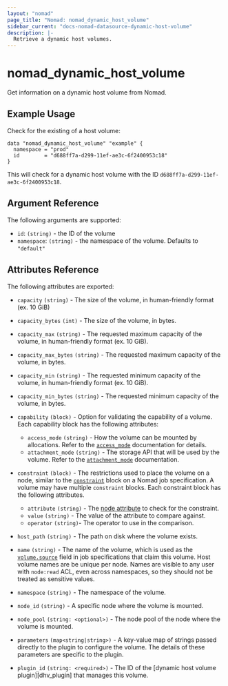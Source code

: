 ```yaml
---
layout: "nomad"
page_title: "Nomad: nomad_dynamic_host_volume"
sidebar_current: "docs-nomad-datasource-dynamic-host-volume"
description: |-
  Retrieve a dynamic host volumes.
---
```


# nomad_dynamic_host_volume

Get information on a dynamic host volume from Nomad.

## Example Usage

Check for the existing of a host volume:

```hcl
data "nomad_dynamic_host_volume" "example" {
  namespace = "prod"
  id        = "d688ff7a-d299-11ef-ae3c-6f2400953c18"
}
```

This will check for a dynamic host volume with the ID
`d688ff7a-d299-11ef-ae3c-6f2400953c18`.

## Argument Reference

The following arguments are supported:

* `id`: `(string)` - the ID of the volume
* `namespace`: `(string)` - the namespace of the volume. Defaults to `"default"`

## Attributes Reference

The following attributes are exported:

- `capacity` `(string)` - The size of the volume, in human-friendly format
  (ex. 10 GiB)

- `capacity_bytes` `(int)` - The size of the volume, in bytes.

- `capacity_max` `(string)` - The requested maximum capacity of the volume, in
  human-friendly format (ex. 10 GiB).

- `capacity_max_bytes` `(string)` - The requested maximum capacity of the
  volume, in bytes.

- `capacity_min` `(string)` - The requested minimum capacity of the volume, in
  human-friendly format (ex. 10 GiB).

- `capacity_min_bytes` `(string)` - The requested minimum capacity of the
  volume, in bytes.

- `capability` `(block)` - Option for validating the capability of a
  volume. Each capability block has the following attributes:
  * `access_mode` `(string)` - How the volume can be mounted by
    allocations. Refer to the [`access_mode`][] documentation for details.
  * `attachment_mode` `(string)` - The storage API that will be used by the
    volume. Refer to the [`attachment_mode`][] documentation.

- `constraint` `(block)` - The restrictions used to place the volume on a node,
  similar to the [`constraint`][] block on a Nomad job specification. A volume
  may have multiple `constraint` blocks. Each constraint block has the following
  attributes.
  * `attribute` `(string)` - The [node attribute][] to check for the constraint.
  * `value` `(string)` - The value of the attribute to compare against.
  * `operator` `(string)`- The operator to use in the comparison.

- `host_path` `(string)` - The path on disk where the volume exists.

- `name` `(string)` - The name of the volume, which is used as the
  [`volume.source`][volume_source] field in job specifications that claim this
  volume. Host volume names are be unique per node. Names are visible to any
  user with `node:read` ACL, even across namespaces, so they should not be
  treated as sensitive values.

- `namespace` `(string)` - The namespace of the volume.

- `node_id` `(string)` - A specific node where the volume is mounted.

- `node_pool` `(string: <optional>)` - The node pool of the node where the
  volume is mounted.

- `parameters` `(map<string|string>)` - A key-value map of strings
  passed directly to the plugin to configure the volume. The details of these
  parameters are specific to the plugin.

- `plugin_id` `(string: <required>)` - The ID of the [dynamic host volume
  plugin][dhv_plugin] that manages this volume.

[`constraint`]: /nomad/docs/job-specification/constraint
[node attribute]: /nomad/docs/runtime/interpolation#interpreted_node_vars
[`access_mode`]: /nomad/docs/other-specifications/volume/capability#access_mode
[`attachment_mode`]: /nomad/docs/other-specifications/volume/capability#attachment_mode
[volume_source]: /nomad/docs/job-specification/volume#source
